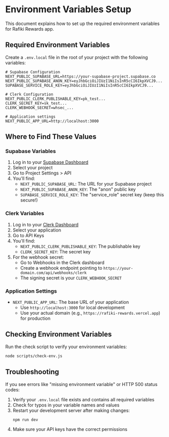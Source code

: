 # Environment Variables Setup

This document explains how to set up the required environment variables for Rafiki Rewards app.

## Required Environment Variables

Create a `.env.local` file in the root of your project with the following variables:

```
# Supabase Configuration
NEXT_PUBLIC_SUPABASE_URL=https://your-supabase-project.supabase.co
NEXT_PUBLIC_SUPABASE_ANON_KEY=eyJhbGciOiJIUzI1NiIsInR5cCI6IkpXVCJ9...
SUPABASE_SERVICE_ROLE_KEY=eyJhbGciOiJIUzI1NiIsInR5cCI6IkpXVCJ9...

# Clerk Configuration
NEXT_PUBLIC_CLERK_PUBLISHABLE_KEY=pk_test...
CLERK_SECRET_KEY=sk_test...
CLERK_WEBHOOK_SECRET=whsec_...

# Application settings
NEXT_PUBLIC_APP_URL=http://localhost:3000
```

## Where to Find These Values

### Supabase Variables

1. Log in to your [Supabase Dashboard](https://app.supabase.com/)
2. Select your project
3. Go to Project Settings > API
4. You'll find:
   - `NEXT_PUBLIC_SUPABASE_URL`: The URL for your Supabase project
   - `NEXT_PUBLIC_SUPABASE_ANON_KEY`: The "anon" public key
   - `SUPABASE_SERVICE_ROLE_KEY`: The "service_role" secret key (keep this secure!)

### Clerk Variables

1. Log in to your [Clerk Dashboard](https://dashboard.clerk.dev/)
2. Select your application
3. Go to API Keys
4. You'll find:
   - `NEXT_PUBLIC_CLERK_PUBLISHABLE_KEY`: The publishable key
   - `CLERK_SECRET_KEY`: The secret key
5. For the webhook secret:
   - Go to Webhooks in the Clerk dashboard
   - Create a webhook endpoint pointing to `https://your-domain.com/api/webhooks/clerk`
   - The signing secret is your `CLERK_WEBHOOK_SECRET`

### Application Settings

- `NEXT_PUBLIC_APP_URL`: The base URL of your application
  - Use `http://localhost:3000` for local development
  - Use your actual domain (e.g., `https://rafiki-rewards.vercel.app`) for production

## Checking Environment Variables

Run the check script to verify your environment variables:

```bash
node scripts/check-env.js
```

## Troubleshooting

If you see errors like "missing environment variable" or HTTP 500 status codes:

1. Verify your `.env.local` file exists and contains all required variables
2. Check for typos in your variable names and values
3. Restart your development server after making changes:
   ```bash
   npm run dev
   ```
4. Make sure your API keys have the correct permissions 